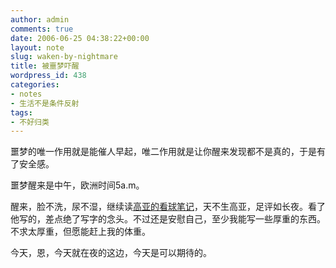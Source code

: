 ```yaml
---
author: admin
comments: true
date: 2006-06-25 04:38:22+00:00
layout: note
slug: waken-by-nightmare
title: 被噩梦吓醒
wordpress_id: 438
categories:
- notes
- 生活不是条件反射
tags:
- 不好归类
---
```


噩梦的唯一作用就是能催人早起，唯二作用就是让你醒来发现都不是真的，于是有了安全感。

噩梦醒来是中午，欧洲时间5a.m。

醒来，脸不洗，尿不湿，继续读[高亚的看球笔记](http://wzh197.wz66.com/user1/3612/index.html)，天不生高亚，足评如长夜。看了他写的，差点绝了写字的念头。不过还是安慰自己，至少我能写一些厚重的东西。不求太厚重，但愿能赶上我的体重。

今天，恩，今天就在夜的这边，今天是可以期待的。
